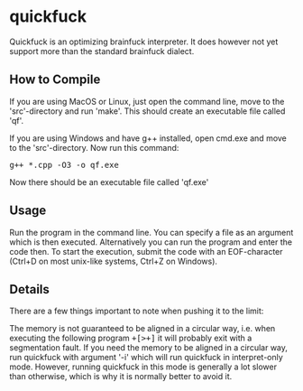 # quickfuck
Quickfuck is an optimizing brainfuck interpreter. It does however not yet support more than the standard brainfuck dialect.

## How to Compile

If you are using MacOS or Linux, just open the command line, move to the 'src'-directory and run 'make'.
This should create an executable file called 'qf'.

If you are using Windows and have g++ installed, open cmd.exe and move to the 'src'-directory.
Now run this command:

<tt>g++ \*.cpp -O3 -o qf.exe</tt>

Now there should be an executable file called 'qf.exe'

## Usage

Run the program in the command line. You can specify a file as an argument which is then executed.
Alternatively you can run the program and enter the code then. To start the execution, submit the code
with an EOF-character (Ctrl+D on most unix-like systems, Ctrl+Z on Windows).

## Details

There are a few things important to note when pushing it to the limit:

The memory is not guaranteed to be aligned in a circular way, i.e. when executing the following program
<tt> +[>+]</tt> it will probably exit with a segmentation fault. If you need the memory to be aligned in a circular way,
run quickfuck with argument '-i' which will run quickfuck in interpret-only mode.
However, running quickfuck in this mode is generally a lot slower than otherwise, which is why it is normally better to avoid it.
